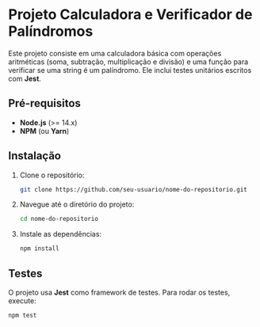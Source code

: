 
# Projeto Calculadora e Verificador de Palíndromos

Este projeto consiste em uma calculadora básica com operações aritméticas (soma, subtração, multiplicação e divisão) e uma função para verificar se uma string é um palíndromo. Ele inclui testes unitários escritos com **Jest**.

## Pré-requisitos

- **Node.js** (>= 14.x)
- **NPM** (ou **Yarn**)

## Instalação

1. Clone o repositório:

   ```bash
   git clone https://github.com/seu-usuario/nome-do-repositorio.git
   ```

2. Navegue até o diretório do projeto:

   ```bash
   cd nome-do-repositorio
   ```

3. Instale as dependências:

   ```bash
   npm install
   ```

## Testes

O projeto usa **Jest** como framework de testes. Para rodar os testes, execute:

```bash
npm test
```


